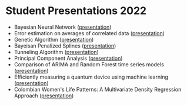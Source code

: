 # Student Presentations 2022

*   Bayesian Neural Network ([presentation](StudentPresentations/Bayesian_Neural_Network_Pressentation.pdf))
*   Error estimation on averages of correlated data ([presentation](StudentPresentations/Bender_presentation.pdf))
*   Genetic Algorithm ([presentation](StudentPresentations/Genetic_Algorithm.pdf))
*   Bayeisan Penalized Splines ([presentation](StudentPresentations/Simultaneous_fitting_of_Bayesian_penalised_quantile_splines_-_Compressed.pdf))
*   Tunneling Algorithm ([presentation](StudentPresentations/The_tunneling_algorithm_slides.pdf))
*   Principal Component Analysis ([presentation](StudentPresentations/presentationwriteup4_174671_5807025_AMAS%20-%20PCA.pdf))
*   Comparison of ARIMA and Random Forest time series models ([presentation](StudentPresentations/ARIMA_Presentation.pdf))
*   Efficiently measuring a quantum device using machine learning ([presentation](StudentPresentations/EfficientMeasuringMachineLearning.pdf))
*   Colombian Women's Life Patterns: A Multivariate Density Regression Approach ([presentation](StudentPresentations/Kimi_and_Linea_AMAS_presentation.pdf))
